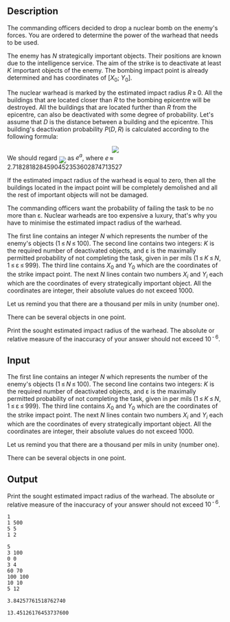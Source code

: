 ## Description

<div><p>The commanding officers decided to drop a nuclear bomb on the enemy's forces. You are ordered to determine the power of the warhead that needs to be used.</p><p>The enemy has <span class="tex-span"><i>N</i></span> strategically important objects. Their positions are known due to the intelligence service. The aim of the strike is to deactivate at least <span class="tex-span"><i>K</i></span> important objects of the enemy. The bombing impact point is already determined and has coordinates of <span class="tex-span">[<i>X</i><sub class="lower-index">0</sub>; <i>Y</i><sub class="lower-index">0</sub>]</span>.</p><p>The nuclear warhead is marked by the estimated impact radius <span class="tex-span"><i>R</i> ≥ 0</span>. All the buildings that are located closer than <span class="tex-span"><i>R</i></span> to the bombing epicentre will be destroyed. All the buildings that are located further than <span class="tex-span"><i>R</i></span> from the epicentre, can also be deactivated with some degree of probability. Let's assume that <span class="tex-span"><i>D</i></span> is the distance between a building and the epicentre. This building's deactivation probability <span class="tex-span"><i>P</i>(<i>D</i>, <i>R</i>)</span> is calculated according to the following formula: </p><center class="tex-equation"><img align="middle" class="tex-formula" src="file://HV0ZpEnx.png" style="max-width: 100.0%;max-height: 100.0%;"></center> We should regard <img align="middle" class="tex-formula" src="file://89f2Snqt.png" style="max-width: 100.0%;max-height: 100.0%;"> as <span class="tex-span"><i>e</i><sup class="upper-index"><i>a</i></sup></span>, where <span class="tex-span"><i>e</i> ≈ 2.7182818284590452353602874713527</span><p>If the estimated impact radius of the warhead is equal to zero, then all the buildings located in the impact point will be completely demolished and all the rest of important objects will not be damaged.</p><p>The commanding officers want the probability of failing the task to be no more than <span class="tex-span">ε</span>. Nuclear warheads are too expensive a luxury, that's why you have to minimise the estimated impact radius of the warhead. </p></div><div class="input-specification"><p>The first line contains an integer <span class="tex-span"><i>N</i></span> which represents the number of the enemy's objects (<span class="tex-span">1 ≤ <i>N</i> ≤ 100</span>). The second line contains two integers: <span class="tex-span"><i>K</i></span> is the required number of deactivated objects, and <span class="tex-span">ε</span> is the maximally permitted probability of not completing the task, given in per mils (<span class="tex-span">1 ≤ <i>K</i> ≤ <i>N</i></span>, <span class="tex-span">1 ≤ ε ≤ 999</span>). The third line contains <span class="tex-span"><i>X</i><sub class="lower-index">0</sub></span> and <span class="tex-span"><i>Y</i><sub class="lower-index">0</sub></span> which are the coordinates of the strike impact point. The next <span class="tex-span"><i>N</i></span> lines contain two numbers <span class="tex-span"><i>X</i><sub class="lower-index"><i>i</i></sub></span> and <span class="tex-span"><i>Y</i><sub class="lower-index"><i>i</i></sub></span> each which are the coordinates of every strategically important object. All the coordinates are integer, their absolute values do not exceed <span class="tex-span">1000</span>.</p><p>Let us remind you that there are a thousand per mils in unity (number one).</p><p>There can be several objects in one point.</p></div><div class="output-specification"><p>Print the sought estimated impact radius of the warhead. The absolute or relative measure of the inaccuracy of your answer should not exceed <span class="tex-span">10<sup class="upper-index"> - 6</sup></span>.</p></div>

## Input

<p>The first line contains an integer <span class="tex-span"><i>N</i></span> which represents the number of the enemy's objects (<span class="tex-span">1 ≤ <i>N</i> ≤ 100</span>). The second line contains two integers: <span class="tex-span"><i>K</i></span> is the required number of deactivated objects, and <span class="tex-span">ε</span> is the maximally permitted probability of not completing the task, given in per mils (<span class="tex-span">1 ≤ <i>K</i> ≤ <i>N</i></span>, <span class="tex-span">1 ≤ ε ≤ 999</span>). The third line contains <span class="tex-span"><i>X</i><sub class="lower-index">0</sub></span> and <span class="tex-span"><i>Y</i><sub class="lower-index">0</sub></span> which are the coordinates of the strike impact point. The next <span class="tex-span"><i>N</i></span> lines contain two numbers <span class="tex-span"><i>X</i><sub class="lower-index"><i>i</i></sub></span> and <span class="tex-span"><i>Y</i><sub class="lower-index"><i>i</i></sub></span> each which are the coordinates of every strategically important object. All the coordinates are integer, their absolute values do not exceed <span class="tex-span">1000</span>.</p><p>Let us remind you that there are a thousand per mils in unity (number one).</p><p>There can be several objects in one point.</p>

## Output

<p>Print the sought estimated impact radius of the warhead. The absolute or relative measure of the inaccuracy of your answer should not exceed <span class="tex-span">10<sup class="upper-index"> - 6</sup></span>.</p>





```input1
1
1 500
5 5
1 2

```




```input2
5
3 100
0 0
3 4
60 70
100 100
10 10
5 12

```




```output1
3.84257761518762740

```




```output2
13.45126176453737600

```



